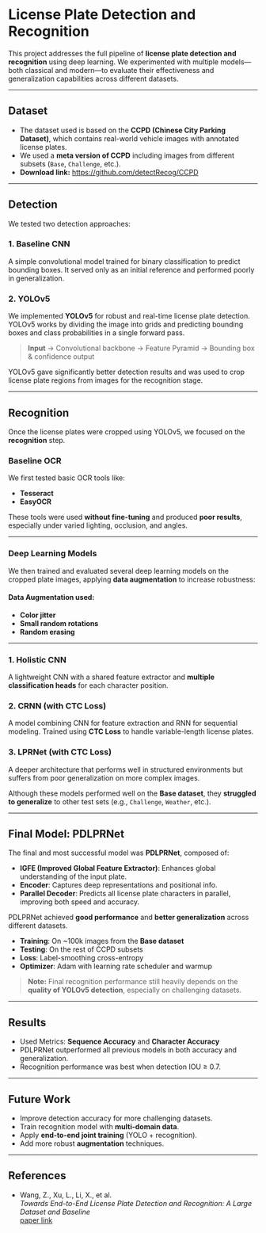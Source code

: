 #  License Plate Detection and Recognition

This project addresses the full pipeline of **license plate detection and recognition** using deep learning. We experimented with multiple models—both classical and modern—to evaluate their effectiveness and generalization capabilities across different datasets.

---

##  Dataset

- The dataset used is based on the **CCPD (Chinese City Parking Dataset)**, which contains real-world vehicle images with annotated license plates.
- We used a **meta version of CCPD** including images from different subsets (`Base`, `Challenge`, etc.).
- **Download link:** <https://github.com/detectRecog/CCPD>

---

##  Detection

We tested two detection approaches:

### 1.  Baseline CNN  
A simple convolutional model trained for binary classification to predict bounding boxes. It served only as an initial reference and performed poorly in generalization.

### 2.  YOLOv5  
We implemented **YOLOv5** for robust and real-time license plate detection. YOLOv5 works by dividing the image into grids and predicting bounding boxes and class probabilities in a single forward pass.

> **Input** → Convolutional backbone → Feature Pyramid → Bounding box & confidence output

YOLOv5 gave significantly better detection results and was used to crop license plate regions from images for the recognition stage.

---

##  Recognition

Once the license plates were cropped using YOLOv5, we focused on the **recognition** step.

###  Baseline OCR

We first tested basic OCR tools like:
- **Tesseract**
- **EasyOCR**

These tools were used **without fine-tuning** and produced **poor results**, especially under varied lighting, occlusion, and angles.

---

###  Deep Learning Models

We then trained and evaluated several deep learning models on the cropped plate images, applying **data augmentation** to increase robustness:

####  Data Augmentation used:
- **Color jitter**
- **Small random rotations**
- **Random erasing**

---

### 1.  Holistic CNN  
A lightweight CNN with a shared feature extractor and **multiple classification heads** for each character position.

### 2.  CRNN (with CTC Loss)  
A model combining CNN for feature extraction and RNN for sequential modeling. Trained using **CTC Loss** to handle variable-length license plates.

### 3.  LPRNet (with CTC Loss)  
A deeper architecture that performs well in structured environments but suffers from poor generalization on more complex images.

Although these models performed well on the **Base dataset**, they **struggled to generalize** to other test sets (e.g., `Challenge`, `Weather`, etc.).

---

##  Final Model: PDLPRNet

The final and most successful model was **PDLPRNet**, composed of:

- **IGFE (Improved Global Feature Extractor)**: Enhances global understanding of the input plate.
- **Encoder**: Captures deep representations and positional info.
- **Parallel Decoder**: Predicts all license plate characters in parallel, improving both speed and accuracy.

PDLPRNet achieved **good performance** and **better generalization** across different datasets.

- **Training**: On ~100k images from the **Base dataset**
- **Testing**: On the rest of CCPD subsets
- **Loss**: Label-smoothing cross-entropy
- **Optimizer**: Adam with learning rate scheduler and warmup

> **Note:** Final recognition performance still heavily depends on the **quality of YOLOv5 detection**, especially on challenging datasets.

---

## Results

- Used Metrics: **Sequence Accuracy** and **Character Accuracy**
- PDLPRNet outperformed all previous models in both accuracy and generalization.
- Recognition performance was best when detection IOU ≥ 0.7.

---

## Future Work

- Improve detection accuracy for more challenging datasets.
- Train recognition model with **multi-domain data**.
- Apply **end-to-end joint training** (YOLO + recognition).
- Add more robust **augmentation** techniques.

---

## References

- Wang, Z., Xu, L., Li, X., et al.  
  *Towards End-to-End License Plate Detection and Recognition: A Large Dataset and Baseline*  
  [paper link](https://openaccess.thecvf.com/content_ECCV_2018/papers/Zhenbo_Xu_Towards_End-to-End_License_ECCV_2018_paper.pdf)
